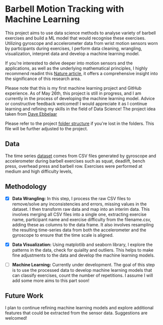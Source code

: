 # Barbell Motion Tracking with Machine Learning

This project aims to use data science methods to analyse variety of barbell exercises and build a ML model that would recognise these exercises. Utilizing gyroscope and accelerometer data from wrist motion sensors worn by participants during exercises, I perform data cleaning, wrangling, visualization, interpret data and develop a machine learning model.

If you're interested to delve deeper into motion sensors and the applications, as well as the underlying mathematical principles, I highly recommend readint this [Nature article](https://www.nature.com/articles/s41467-020-19424-2), it offers a comprehensive insight into the significance of this research area.

Please note that this is my first machine learning project and GitHub experience. As of May 26th, this project is still in progress, and I am currently in the process of developing the machine learning model. Advice or constructive feedback welcomed! I would appreciate it as I continue learning and refining my skills in the field of Data Science! The project idea taken from [Dave Ebbelaar](https://github.com/daveebbelaar/tracking-barbell-exercises)

Please refer to the project [folder structure](https://github.com/SergejData/barbell-exercise-motion-pattern-recognition/blob/master/references/folder_structure.txt) if you're lost in the folders. This file will be further adjusted to the project.


## Data

The time series [dataset](https://github.com/SergejData/barbell-exercise-motion-pattern-recognition/tree/master/data/raw/MetaMotion) comes from CSV files generated by gyroscope and accelerometer during barbell exercises such as squat, deadlift, bench press, overhead press and barbell row. Exercises were performed at medium and high difficulty levels, 

## Methodology

- [x] **Data Wrangling:** In this step, I process the raw CSV files to remove/solve any inconsistencies and errors, missing values in the dataset. I then transform raw data and map into an interim data. This involves merging all CSV files into a single one, extracting exercise name, participant name and exercise difficulty from the filename.csv, adding these as columns to the data frame. It also involves resampling the resulting time-series data from both the accelerometer and the gyroscope to ensure that the time scale is aligned.

- [x] **Data Visualization:** Using matplotlib and seaborn library, I explore the patterns in the data, check for quiality and outliers. This helps to make fine adjustments to the data and develop the machine learning models.

- [ ] **Machine Learning:** Currently under development. The goal of this step is to use the processed data to develop machine learning models that can classify exercises, count the number of repetitions. I assume I will add some more aims to this part soon!

## Future Work

I plan to continue refining machine learning models and explore additional features that could be extracted from the sensor data. Suggestions are welcomed!